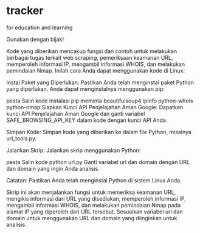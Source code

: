 # tracker
for education and learning

Gunakan dengan bijak!

Kode yang diberikan mencakup fungsi dan contoh untuk melakukan berbagai tugas terkait web scraping, pemeriksaan keamanan URL, memperoleh informasi IP, mengambil informasi WHOIS, dan melakukan pemindaian Nmap. Inilah cara Anda dapat menggunakan kode di Linux:

Instal Paket yang Diperlukan:
Pastikan Anda telah menginstal paket Python yang diperlukan. Anda dapat menginstalnya menggunakan pip:

pesta
Salin kode
instalasi pip meminta beautifulsoup4 ipinfo python-whois python-nmap
Siapkan Kunci API Penjelajahan Aman Google:
Dapatkan kunci API Penjelajahan Aman Google dan ganti variabel SAFE_BROWSING_API_KEY dalam kode dengan kunci API Anda.

Simpan Kode:
Simpan kode yang diberikan ke dalam file Python, misalnya url_tools.py.

Jalankan Skrip:
Jalankan skrip menggunakan Python:

pesta
Salin kode
python url.py
Ganti variabel url dan domain dengan URL dan domain yang ingin Anda analisis.

Catatan: Pastikan Anda telah menginstal Python di sistem Linux Anda.

Skrip ini akan menjalankan fungsi untuk memeriksa keamanan URL, mengikis informasi dari URL yang disediakan, memperoleh informasi IP, mengambil informasi WHOIS, dan melakukan pemindaian Nmap pada alamat IP yang diperoleh dari URL tersebut. Sesuaikan variabel url dan domain untuk menggunakan URL dan domain yang diinginkan untuk analisis.
